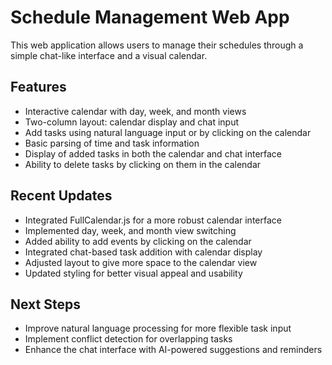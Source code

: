 # Schedule Management Web App

This web application allows users to manage their schedules through a simple chat-like interface and a visual calendar.

## Features

- Interactive calendar with day, week, and month views
- Two-column layout: calendar display and chat input
- Add tasks using natural language input or by clicking on the calendar
- Basic parsing of time and task information
- Display of added tasks in both the calendar and chat interface
- Ability to delete tasks by clicking on them in the calendar

## Recent Updates

- Integrated FullCalendar.js for a more robust calendar interface
- Implemented day, week, and month view switching
- Added ability to add events by clicking on the calendar
- Integrated chat-based task addition with calendar display
- Adjusted layout to give more space to the calendar view
- Updated styling for better visual appeal and usability

## Next Steps

- Improve natural language processing for more flexible task input
- Implement conflict detection for overlapping tasks
- Enhance the chat interface with AI-powered suggestions and reminders

